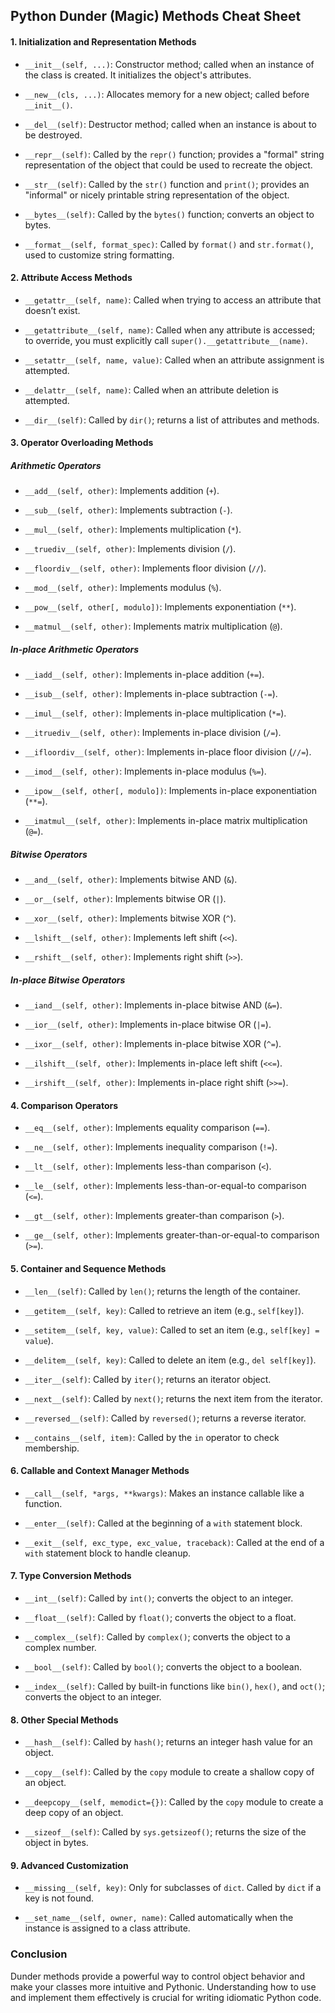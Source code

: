 
## Python Dunder (Magic) Methods Cheat Sheet


#### 1. **Initialization and Representation Methods**

- `__init__(self, ...)`: Constructor method; called when an instance of the class is created. It initializes the object's attributes.
  
- `__new__(cls, ...)`: Allocates memory for a new object; called before `__init__()`.

- `__del__(self)`: Destructor method; called when an instance is about to be destroyed.

- `__repr__(self)`: Called by the `repr()` function; provides a "formal" string representation of the object that could be used to recreate the object.

- `__str__(self)`: Called by the `str()` function and `print()`; provides an "informal" or nicely printable string representation of the object.

- `__bytes__(self)`: Called by the `bytes()` function; converts an object to bytes.

- `__format__(self, format_spec)`: Called by `format()` and `str.format()`, used to customize string formatting.

#### 2. **Attribute Access Methods**

- `__getattr__(self, name)`: Called when trying to access an attribute that doesn’t exist.

- `__getattribute__(self, name)`: Called when any attribute is accessed; to override, you must explicitly call `super().__getattribute__(name)`.

- `__setattr__(self, name, value)`: Called when an attribute assignment is attempted. 

- `__delattr__(self, name)`: Called when an attribute deletion is attempted.

- `__dir__(self)`: Called by `dir()`; returns a list of attributes and methods.

#### 3. **Operator Overloading Methods**

##### Arithmetic Operators

- `__add__(self, other)`: Implements addition (`+`).

- `__sub__(self, other)`: Implements subtraction (`-`).

- `__mul__(self, other)`: Implements multiplication (`*`).

- `__truediv__(self, other)`: Implements division (`/`).

- `__floordiv__(self, other)`: Implements floor division (`//`).

- `__mod__(self, other)`: Implements modulus (`%`).

- `__pow__(self, other[, modulo])`: Implements exponentiation (`**`).

- `__matmul__(self, other)`: Implements matrix multiplication (`@`).

##### In-place Arithmetic Operators

- `__iadd__(self, other)`: Implements in-place addition (`+=`).

- `__isub__(self, other)`: Implements in-place subtraction (`-=`).

- `__imul__(self, other)`: Implements in-place multiplication (`*=`).

- `__itruediv__(self, other)`: Implements in-place division (`/=`).

- `__ifloordiv__(self, other)`: Implements in-place floor division (`//=`).

- `__imod__(self, other)`: Implements in-place modulus (`%=`).

- `__ipow__(self, other[, modulo])`: Implements in-place exponentiation (`**=`).

- `__imatmul__(self, other)`: Implements in-place matrix multiplication (`@=`).

##### Bitwise Operators

- `__and__(self, other)`: Implements bitwise AND (`&`).

- `__or__(self, other)`: Implements bitwise OR (`|`).

- `__xor__(self, other)`: Implements bitwise XOR (`^`).

- `__lshift__(self, other)`: Implements left shift (`<<`).

- `__rshift__(self, other)`: Implements right shift (`>>`).

##### In-place Bitwise Operators

- `__iand__(self, other)`: Implements in-place bitwise AND (`&=`).

- `__ior__(self, other)`: Implements in-place bitwise OR (`|=`).

- `__ixor__(self, other)`: Implements in-place bitwise XOR (`^=`).

- `__ilshift__(self, other)`: Implements in-place left shift (`<<=`).

- `__irshift__(self, other)`: Implements in-place right shift (`>>=`).

#### 4. **Comparison Operators**

- `__eq__(self, other)`: Implements equality comparison (`==`).

- `__ne__(self, other)`: Implements inequality comparison (`!=`).

- `__lt__(self, other)`: Implements less-than comparison (`<`).

- `__le__(self, other)`: Implements less-than-or-equal-to comparison (`<=`).

- `__gt__(self, other)`: Implements greater-than comparison (`>`).

- `__ge__(self, other)`: Implements greater-than-or-equal-to comparison (`>=`).

#### 5. **Container and Sequence Methods**

- `__len__(self)`: Called by `len()`; returns the length of the container.

- `__getitem__(self, key)`: Called to retrieve an item (e.g., `self[key]`).

- `__setitem__(self, key, value)`: Called to set an item (e.g., `self[key] = value`).

- `__delitem__(self, key)`: Called to delete an item (e.g., `del self[key]`).

- `__iter__(self)`: Called by `iter()`; returns an iterator object.

- `__next__(self)`: Called by `next()`; returns the next item from the iterator.

- `__reversed__(self)`: Called by `reversed()`; returns a reverse iterator.

- `__contains__(self, item)`: Called by the `in` operator to check membership.

#### 6. **Callable and Context Manager Methods**

- `__call__(self, *args, **kwargs)`: Makes an instance callable like a function.

- `__enter__(self)`: Called at the beginning of a `with` statement block.

- `__exit__(self, exc_type, exc_value, traceback)`: Called at the end of a `with` statement block to handle cleanup.

#### 7. **Type Conversion Methods**

- `__int__(self)`: Called by `int()`; converts the object to an integer.

- `__float__(self)`: Called by `float()`; converts the object to a float.

- `__complex__(self)`: Called by `complex()`; converts the object to a complex number.

- `__bool__(self)`: Called by `bool()`; converts the object to a boolean.

- `__index__(self)`: Called by built-in functions like `bin()`, `hex()`, and `oct()`; converts the object to an integer.

#### 8. **Other Special Methods**

- `__hash__(self)`: Called by `hash()`; returns an integer hash value for an object.

- `__copy__(self)`: Called by the `copy` module to create a shallow copy of an object.

- `__deepcopy__(self, memodict={})`: Called by the `copy` module to create a deep copy of an object.

- `__sizeof__(self)`: Called by `sys.getsizeof()`; returns the size of the object in bytes.

#### 9. **Advanced Customization**

- `__missing__(self, key)`: Only for subclasses of `dict`. Called by `dict` if a key is not found.

- `__set_name__(self, owner, name)`: Called automatically when the instance is assigned to a class attribute. 

### Conclusion

Dunder methods provide a powerful way to control object behavior and make your classes more intuitive and Pythonic. Understanding how to use and implement them effectively is crucial for writing idiomatic Python code.